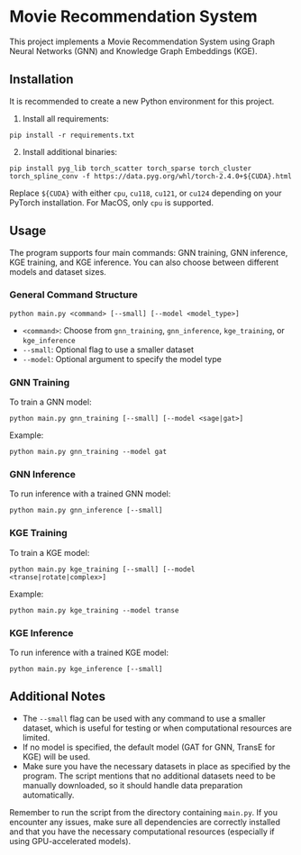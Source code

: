 # Movie Recommendation System

This project implements a Movie Recommendation System using Graph Neural Networks (GNN) and Knowledge Graph Embeddings (KGE).

## Installation

It is recommended to create a new Python environment for this project.

1. Install all requirements:
```
pip install -r requirements.txt
```
2. Install additional binaries:
```
pip install pyg_lib torch_scatter torch_sparse torch_cluster torch_spline_conv -f https://data.pyg.org/whl/torch-2.4.0+${CUDA}.html
```
Replace `${CUDA}` with either `cpu`, `cu118`, `cu121`, or `cu124` depending on your PyTorch installation.
For MacOS, only `cpu` is supported.

## Usage

The program supports four main commands: GNN training, GNN inference, KGE training, and KGE inference. You can also choose between different models and dataset sizes.

### General Command Structure
```
python main.py <command> [--small] [--model <model_type>]
```

- `<command>`: Choose from `gnn_training`, `gnn_inference`, `kge_training`, or `kge_inference`
- `--small`: Optional flag to use a smaller dataset
- `--model`: Optional argument to specify the model type

### GNN Training

To train a GNN model:
```
python main.py gnn_training [--small] [--model <sage|gat>]
```
Example:
```
python main.py gnn_training --model gat
```

### GNN Inference

To run inference with a trained GNN model:
```
python main.py gnn_inference [--small]
```

### KGE Training

To train a KGE model:
```
python main.py kge_training [--small] [--model <transe|rotate|complex>]
```
Example:
```
python main.py kge_training --model transe
```


### KGE Inference

To run inference with a trained KGE model:
```
python main.py kge_inference [--small]
```

## Additional Notes

- The `--small` flag can be used with any command to use a smaller dataset, which is useful for testing or when computational resources are limited.
- If no model is specified, the default model (GAT for GNN, TransE for KGE) will be used.
- Make sure you have the necessary datasets in place as specified by the program. The script mentions that no additional datasets need to be manually downloaded, so it should handle data preparation automatically.

Remember to run the script from the directory containing `main.py`. If you encounter any issues, make sure all dependencies are correctly installed and that you have the necessary computational resources (especially if using GPU-accelerated models).
